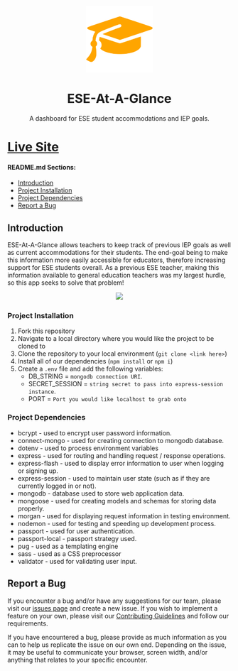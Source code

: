<div align="center">
    <img width="150px" src="https://github.com/Brandon-Schefstad/ESEAtAGlance/blob/71251b5ecadc27ceb2422b057358d8507030434a/public/assets/favicon.png" />
    <h1>ESE-At-A-Glance</h1>
    <p>A dashboard for ESE student accommodations and IEP goals.</p>
</div>

# [Live Site](https://ese-at-a-glance.herokuapp.com/)

#### README.md Sections:

- [Introduction](#introduction)
- [Project Installation](#project-installation)
- [Project Dependencies](#project-dependencies)
- [Report a Bug](#report-a-bug)

## Introduction

ESE-At-A-Glance allows teachers to keep track of previous IEP goals as well as current accommodations for their students. The end-goal being to make this information more easily accessible for educators, therefore increasing support for ESE students overall. As a previous ESE teacher, making this information available to general education teachers was my largest hurdle, so this app seeks to solve that problem!

<div align="center">
    <img width="1440" src="https://github.com/Brandon-Schefstad/ESEAtAGlance/blob/bf6cf4ba3b46ea83822af581acbaff5ef3ea2ac0/public/assets/preview.gif">
</div>

### Project Installation

1. Fork this repository
2. Navigate to a local directory where you would like the project to be cloned to
3. Clone the repository to your local environment (`git clone <link here>`)
4. Install all of our dependencies (`npm install` or `npm i`)
5. Create a `.env` file and add the following variables:
   - DB_STRING = `mongodb connection URI`.
   - SECRET_SESSION = `string secret to pass into express-session instance`.
   - PORT = `Port you would like localhost to grab onto`

### Project Dependencies

- bcrypt - used to encrypt user password information.
- connect-mongo - used for creating connection to mongodb database.
- dotenv - used to process environment variables
- express - used for routing and handling request / response operations.
- express-flash - used to display error information to user when logging or signing up.
- express-session - used to maintain user state (such as if they are currently logged in or not).
- mongodb - database used to store web application data.
- mongoose - used for creating models and schemas for storing data properly.
- morgan - used for displaying request information in testing environment.
- nodemon - used for testing and speeding up development process.
- passport - used for user authentication.
- passport-local - passport strategy used.
- pug - used as a templating engine
- sass - used as a CSS preprocessor
- validator - used for validating user input.

## Report a Bug

If you encounter a bug and/or have any suggestions for our team, please visit our [issues page](https://github.com/devv-work/timeato/issues) and create a new issue. If you wish to implement a feature on your own, please visit our <a href="https://github.com/devv-work/timeato/blob/main/CONTRIBUTING.md">Contributing Guidelines</a> and follow our requirements.

If you have encountered a bug, please provide as much information as you can to help us replicate the issue on our own end. Depending on the issue, it may be useful to communicate your browser, screen width, and/or anything that relates to your specific encounter.
